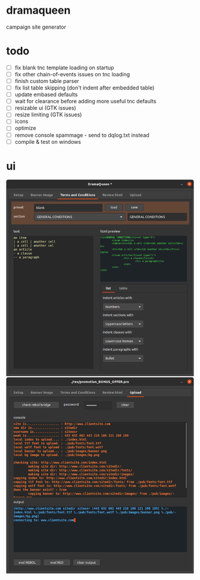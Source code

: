 # dramaqueen
campaign site generator

# todo
- [ ] fix blank tnc template loading on startup
- [ ] fix other chain-of-events issues on tnc loading
- [ ] finish custom table parser
- [ ] fix list table skipping (don't indent after embedded table)
- [ ] update embased defaults
- [ ] wait for clearance before adding more useful tnc defaults
- [ ] resizable ui (GTK issues)
- [ ] resize limiting (GTK issues)
- [ ] icons
- [ ] optimize
- [ ] remove console spammage - send to dqlog.txt instead
- [ ] compile & test on windows

# ui
![screenie](./210401_dramaqueen_screenie.png)
![screenie](./dramaqueen_ftp_screenie_210312.png)

